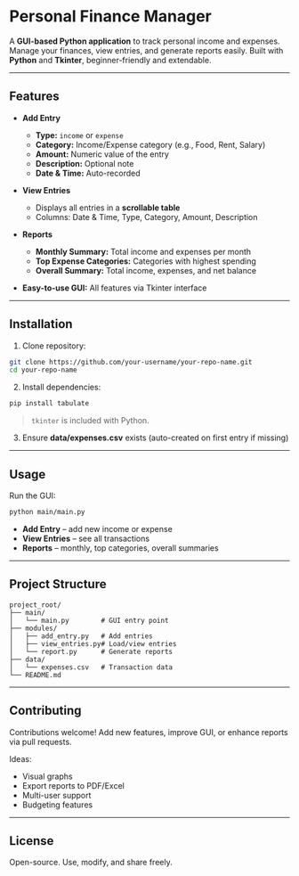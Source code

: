 # Personal Finance Manager

A **GUI-based Python application** to track personal income and expenses. Manage your finances, view entries, and generate reports easily. Built with **Python** and **Tkinter**, beginner-friendly and extendable.

---

## Features

* **Add Entry**

  * **Type:** `income` or `expense`
  * **Category:** Income/Expense category (e.g., Food, Rent, Salary)
  * **Amount:** Numeric value of the entry
  * **Description:** Optional note
  * **Date & Time:** Auto-recorded

* **View Entries**

  * Displays all entries in a **scrollable table**
  * Columns: Date & Time, Type, Category, Amount, Description

* **Reports**

  * **Monthly Summary:** Total income and expenses per month
  * **Top Expense Categories:** Categories with highest spending
  * **Overall Summary:** Total income, expenses, and net balance

* **Easy-to-use GUI:** All features via Tkinter interface

---

## Installation

1. Clone repository:

```bash
git clone https://github.com/your-username/your-repo-name.git
cd your-repo-name
```

2. Install dependencies:

```bash
pip install tabulate
```

> `tkinter` is included with Python.

3. Ensure **data/expenses.csv** exists (auto-created on first entry if missing)

---

## Usage

Run the GUI:

```bash
python main/main.py
```

* **Add Entry** – add new income or expense
* **View Entries** – see all transactions
* **Reports** – monthly, top categories, overall summaries

---

## Project Structure

```
project_root/
├── main/
│   └── main.py        # GUI entry point
├── modules/
│   ├── add_entry.py   # Add entries
│   ├── view_entries.py# Load/view entries
│   └── report.py      # Generate reports
├── data/
│   └── expenses.csv   # Transaction data
└── README.md
```

---

## Contributing

Contributions welcome! Add new features, improve GUI, or enhance reports via pull requests.

Ideas:

* Visual graphs
* Export reports to PDF/Excel
* Multi-user support
* Budgeting features

---

## License

Open-source. Use, modify, and share freely.


